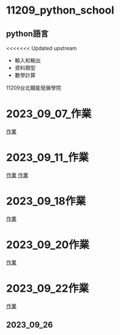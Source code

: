 # 11209_python_school

## python語言

<<<<<<< Updated upstream

- 輸入和輸出
- 資料類型
- 數學計算

11209台北職能發展學院

# 2023_09_07_作業

[作業](https://github.com/maggiechian926/20230907markdown)

# 2023_09_11_作業

[作業](.//python作業總覽/數值計算與資料輸入.ipynb)
[作業](.//python作業總覽/python基礎與資料輸出.ipynb)

# 2023_09_18作業

[作業](.//2023.09.11/2023.09.18.作業.ipynb)
# 2023_09_20作業

[作業](.//2023.09.11/2023.09.20BMI.ipynb)

# 2023_09_22作業
[作業](.//2023.09.11/2023.09.22_作業.ipynb)

## 2023_09_26
